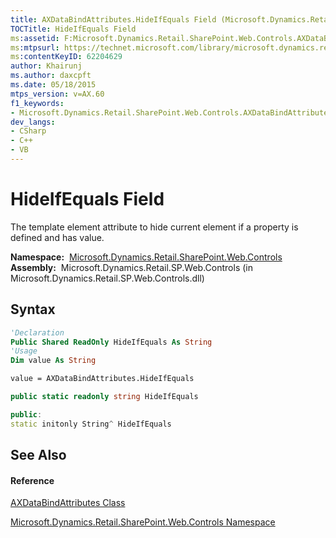 ```yaml
---
title: AXDataBindAttributes.HideIfEquals Field (Microsoft.Dynamics.Retail.SharePoint.Web.Controls)
TOCTitle: HideIfEquals Field
ms:assetid: F:Microsoft.Dynamics.Retail.SharePoint.Web.Controls.AXDataBindAttributes.HideIfEquals
ms:mtpsurl: https://technet.microsoft.com/library/microsoft.dynamics.retail.sharepoint.web.controls.axdatabindattributes.hideifequals(v=AX.60)
ms:contentKeyID: 62204629
author: Khairunj
ms.author: daxcpft
ms.date: 05/18/2015
mtps_version: v=AX.60
f1_keywords:
- Microsoft.Dynamics.Retail.SharePoint.Web.Controls.AXDataBindAttributes.HideIfEquals
dev_langs:
- CSharp
- C++
- VB
---
```


# HideIfEquals Field

The template element attribute to hide current element if a property is defined and has value.

**Namespace:**  [Microsoft.Dynamics.Retail.SharePoint.Web.Controls](microsoft-dynamics-retail-sharepoint-web-controls-namespace.md)  
**Assembly:**  Microsoft.Dynamics.Retail.SP.Web.Controls (in Microsoft.Dynamics.Retail.SP.Web.Controls.dll)

## Syntax

``` vb
'Declaration
Public Shared ReadOnly HideIfEquals As String
'Usage
Dim value As String

value = AXDataBindAttributes.HideIfEquals
```

``` csharp
public static readonly string HideIfEquals
```

``` c++
public:
static initonly String^ HideIfEquals
```

## See Also

#### Reference

[AXDataBindAttributes Class](axdatabindattributes-class-microsoft-dynamics-retail-sharepoint-web-controls.md)

[Microsoft.Dynamics.Retail.SharePoint.Web.Controls Namespace](microsoft-dynamics-retail-sharepoint-web-controls-namespace.md)

